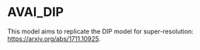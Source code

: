 # AVAI_DIP

This model aims to replicate the DIP model for super-resolution: https://arxiv.org/abs/1711.10925.

